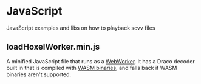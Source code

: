 # JavaScript

JavaScript examples and libs on how to playback scvv files

## loadHoxelWorker.min.js

A minified JavaScript file that runs as a [WebWorker](https://developer.mozilla.org/en-US/docs/Web/API/Web_Workers_API/Using_web_workers). It has a Draco decoder built in that is compiled with [WASM binaries](https://developer.mozilla.org/en-US/docs/WebAssembly), and falls back if WASM binaries aren't supported.